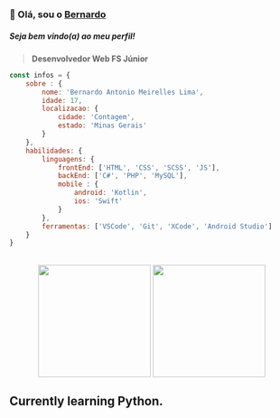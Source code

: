 
### 👋 Olá, sou o [Bernardo](https://bernardomrl.netlify.app)
##### Seja bem vindo(a) ao meu perfil!
> <b>Desenvolvedor Web FS Júnior</b>
```javascript
const infos = {
    sobre : {
        nome: 'Bernardo Antonio Meirelles Lima',
        idade: 17,
        localizacao: {
            cidade: 'Contagem',
            estado: 'Minas Gerais'
        }
    },
    habilidades: {
        linguagens: {
            frontEnd: ['HTML', 'CSS', 'SCSS', 'JS'],
            backEnd: ['C#', 'PHP', 'MySQL'],
            mobile : {
                android: 'Kotlin',
                ios: 'Swift'
            }
        },
        ferramentas: ['VSCode', 'Git', 'XCode', 'Android Studio']
    }
}
```
<br>
<div align="center">
    <img height="199"  src="https://github-readme-stats.vercel.app/api?username=bernardomrl&show_icons=true&theme=city_lights" align="center">
    <img height="199" src="https://github-readme-stats.vercel.app/api/top-langs/?username=bernardomrl&show_icons=true&theme=city_lights" widht="100%" align="center">
</div>

## Currently learning Python.
